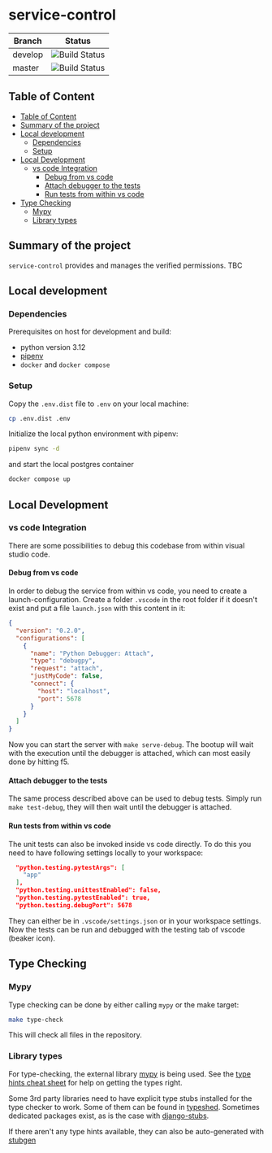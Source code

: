 # service-control

| Branch | Status |
|--------|-----------|
| develop | ![Build Status](https://codebuild.eu-central-1.amazonaws.com/badges?uuid=eyJlbmNyeXB0ZWREYXRhIjoiZk43RFNPWm5aNldBYmE3NU95MkFWNVg0aG5oMk1VRlhVcHNmdEVGOGFwc05zRW1lVG4zaU40dnBtSUFsd2dxd0tESlNYN1VkSS9pbkpFWDJ1ajQ0dkhrPSIsIml2UGFyYW1ldGVyU3BlYyI6IktHVHNJL21aN0NKKzg0V2YiLCJtYXRlcmlhbFNldFNlcmlhbCI6MX0%3D&branch=develop) |
| master | ![Build Status](https://codebuild.eu-central-1.amazonaws.com/badges?uuid=eyJlbmNyeXB0ZWREYXRhIjoiZk43RFNPWm5aNldBYmE3NU95MkFWNVg0aG5oMk1VRlhVcHNmdEVGOGFwc05zRW1lVG4zaU40dnBtSUFsd2dxd0tESlNYN1VkSS9pbkpFWDJ1ajQ0dkhrPSIsIml2UGFyYW1ldGVyU3BlYyI6IktHVHNJL21aN0NKKzg0V2YiLCJtYXRlcmlhbFNldFNlcmlhbCI6MX0%3D&branch=master) |


## Table of Content

- [Table of Content](#table-of-content)
- [Summary of the project](#summary-of-the-project)
- [Local development](#local-development)
  - [Dependencies](#dependencies)
  - [Setup](#setup)
- [Local Development](#local-development-1)
  - [vs code Integration](#vs-code-integration)
    - [Debug from vs code](#debug-from-vs-code)
    - [Attach debugger to the tests](#attach-debugger-to-the-tests)
    - [Run tests from within vs code](#run-tests-from-within-vs-code)
- [Type Checking](#type-checking)
  - [Mypy](#mypy)
  - [Library types](#library-types)

## Summary of the project

`service-control` provides and manages the verified permissions.  TBC

## Local development

### Dependencies

Prerequisites on host for development and build:

- python version 3.12
- [pipenv](https://pipenv-fork.readthedocs.io/en/latest/install.html)
- `docker` and `docker compose`

### Setup

Copy the `.env.dist` file to `.env` on your local machine:

```bash
cp .env.dist .env
```

Initialize the local python environment with pipenv:

```bash
pipenv sync -d
```

and start the local postgres container

```bash
docker compose up
```

## Local Development

### vs code Integration

There are some possibilities to debug this codebase from within visual studio code.

#### Debug from vs code

In order to debug the service from within vs code, you need to create a launch-configuration. Create
a folder `.vscode` in the root folder if it doesn't exist and put a file `launch.json` with this content
in it:

```json
{
  "version": "0.2.0",
  "configurations": [
    {
      "name": "Python Debugger: Attach",
      "type": "debugpy",
      "request": "attach",
      "justMyCode": false,
      "connect": {
        "host": "localhost",
        "port": 5678
      }
    }
  ]
}

```

Now you can start the server with `make serve-debug`. The bootup will wait with the execution until 
the debugger is attached, which can most easily done by hitting f5.

#### Attach debugger to the tests

The same process described above can be used to debug tests. Simply run `make test-debug`, they will
then wait until the debugger is attached.

#### Run tests from within vs code

The unit tests can also be invoked inside vs code directly. To do this you need to have following
settings locally to your workspace:

```json
  "python.testing.pytestArgs": [
    "app"
  ],
  "python.testing.unittestEnabled": false,
  "python.testing.pytestEnabled": true,
  "python.testing.debugPort": 5678
```

They can either be in `.vscode/settings.json` or in your workspace settings. Now the tests can be
run and debugged with the testing tab of vscode (beaker icon).

## Type Checking

### Mypy

Type checking can be done by either calling `mypy` or the make target: 

```sh
make type-check
```

This will check all files in the repository.

### Library types

For type-checking, the external library [mypy](https://mypy.readthedocs.io) is being used. See the [type hints cheat sheet](https://mypy.readthedocs.io/en/stable/cheat_sheet_py3.html) for help on getting the types right.

Some 3rd party libraries need to have explicit type stubs installed for the type checker
to work. Some of them can be found in [typeshed](https://github.com/python/typeshed). Sometimes dedicated
packages exist, as is the case with [django-stubs](https://pypi.org/project/django-stubs/).

If there aren't any type hints available, they can also be auto-generated with [stubgen](https://mypy.readthedocs.io/en/stable/stubgen.html)
